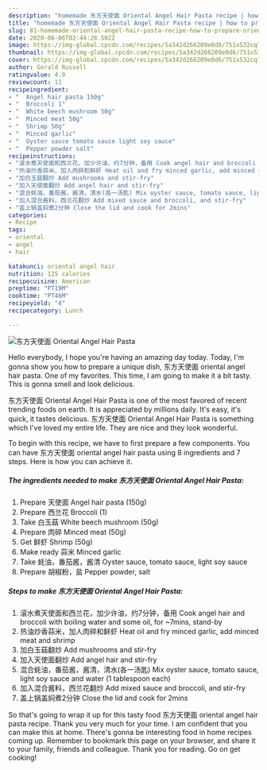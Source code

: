 ```yaml
---
description: "homemade 东方天使面 Oriental Angel Hair Pasta recipe | how to prepare 东方天使面 Oriental Angel Hair Pasta"
title: "homemade 东方天使面 Oriental Angel Hair Pasta recipe | how to prepare 东方天使面 Oriental Angel Hair Pasta"
slug: 81-homemade-oriental-angel-hair-pasta-recipe-how-to-prepare-oriental-angel-hair-pasta
date: 2020-06-06T02:44:28.502Z
image: https://img-global.cpcdn.com/recipes/5a342d266209e0d6/751x532cq70/东方天使面-oriental-angel-hair-pasta-recipe-main-photo.jpg
thumbnail: https://img-global.cpcdn.com/recipes/5a342d266209e0d6/751x532cq70/东方天使面-oriental-angel-hair-pasta-recipe-main-photo.jpg
cover: https://img-global.cpcdn.com/recipes/5a342d266209e0d6/751x532cq70/东方天使面-oriental-angel-hair-pasta-recipe-main-photo.jpg
author: Gerald Russell
ratingvalue: 4.9
reviewcount: 11
recipeingredient:
- "  Angel hair pasta 150g"
- "  Broccoli 1"
- "  White beech mushroom 50g"
- "  Minced meat 50g"
- "  Shrimp 50g"
- "  Minced garlic"
- "  Oyster sauce tomato sauce light soy sauce"
- "  Pepper powder salt"
recipeinstructions:
- "滚水煮天使面和西兰花，加少许油，约7分钟，备用 Cook angel hair and broccoli with boiling water and some oil, for ~7mins, stand-by"
- "热油炒香蒜米，加人肉碎和鲜虾 Heat oil and fry minced garlic, add minced meat and shrimp"
- "加白玉菇翻炒 Add mushrooms and stir-fry"
- "加入天使面翻炒 Add angel hair and stir-fry"
- "混合蚝油，番茄酱，酱清，清水(各一汤匙) Mix oyster sauce, tomato sauce, light soy sauce and water (1 tablespoon each)"
- "加入混合酱料，西兰花翻炒 Add mixed sauce and broccoli, and stir-fry"
- "盖上锅盖焖煮2分钟 Close the lid and cook for 2mins"
categories:
- Recipe
tags:
- oriental
- angel
- hair

katakunci: oriental angel hair 
nutrition: 125 calories
recipecuisine: American
preptime: "PT19M"
cooktime: "PT46M"
recipeyield: "4"
recipecategory: Lunch

---
```



![东方天使面 Oriental Angel Hair Pasta](https://img-global.cpcdn.com/recipes/5a342d266209e0d6/751x532cq70/东方天使面-oriental-angel-hair-pasta-recipe-main-photo.jpg)

Hello everybody, I hope you're having an amazing day today. Today, I'm gonna show you how to prepare a unique dish, 东方天使面 oriental angel hair pasta. One of my favorites. This time, I am going to make it a bit tasty. This is gonna smell and look delicious.



东方天使面 Oriental Angel Hair Pasta is one of the most favored of recent trending foods on earth. It is appreciated by millions daily. It's easy, it's quick, it tastes delicious. 东方天使面 Oriental Angel Hair Pasta is something which I've loved my entire life. They are nice and they look wonderful.


To begin with this recipe, we have to first prepare a few components. You can have 东方天使面 oriental angel hair pasta using 8 ingredients and 7 steps. Here is how you can achieve it.

<!--inarticleads1-->

##### The ingredients needed to make 东方天使面 Oriental Angel Hair Pasta:

1. Prepare  天使面 Angel hair pasta (150g)
1. Prepare  西兰花 Broccoli (1)
1. Take  白玉菇 White beech mushroom (50g)
1. Prepare  肉碎 Minced meat (50g)
1. Get  鲜虾 Shrimp (50g)
1. Make ready  蒜米 Minced garlic
1. Take  蚝油，番茄酱，酱清 Oyster sauce, tomato sauce, light soy sauce
1. Prepare  胡椒粉，盐 Pepper powder, salt




<!--inarticleads2-->

##### Steps to make 东方天使面 Oriental Angel Hair Pasta:

1. 滚水煮天使面和西兰花，加少许油，约7分钟，备用 Cook angel hair and broccoli with boiling water and some oil, for ~7mins, stand-by
1. 热油炒香蒜米，加人肉碎和鲜虾 Heat oil and fry minced garlic, add minced meat and shrimp
1. 加白玉菇翻炒 Add mushrooms and stir-fry
1. 加入天使面翻炒 Add angel hair and stir-fry
1. 混合蚝油，番茄酱，酱清，清水(各一汤匙) Mix oyster sauce, tomato sauce, light soy sauce and water (1 tablespoon each)
1. 加入混合酱料，西兰花翻炒 Add mixed sauce and broccoli, and stir-fry
1. 盖上锅盖焖煮2分钟 Close the lid and cook for 2mins




So that's going to wrap it up for this tasty food 东方天使面 oriental angel hair pasta recipe. Thank you very much for your time. I am confident that you can make this at home. There's gonna be interesting food in home recipes coming up. Remember to bookmark this page on your browser, and share it to your family, friends and colleague. Thank you for reading. Go on get cooking!
